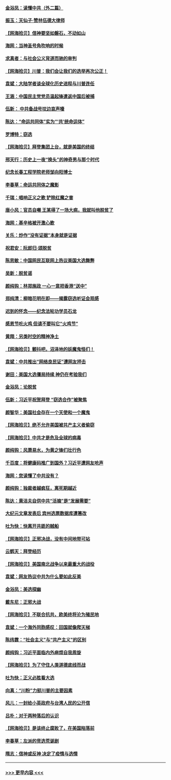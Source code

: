 #### [金浴凤：读懂中共（外二篇）](../pages/nsc993/n12597943.md?t=12052002) 
#### [振玉：天仙子‧赞林伍德大律师](../pages/nsc993/n12597929.md?t=12052002) 
#### [【网海拾贝】信神要坚如磐石，不动如山](../pages/nsc993/n12597901.md?t=12052002) 
#### [海网：当神圣号角吹响的时候](../pages/nsc993/n12595891.md?t=12052002) 
#### [求真者：与社会公义背道而驰的审判](../pages/nsc993/n12595868.md?t=12052002) 
#### [【网海拾贝】川普：我们会让我们的选举再次公正！](../pages/nsc993/n12594930.md?t=12052002) 
#### [袁斌：大陆学者谈全球化历史进程与川普连任](../pages/nsc993/n12594690.md?t=12052002) 
#### [王涵：中国民主党党员温起锋遣返中国后被捕](../pages/nsc993/n12594540.md?t=12052002) 
#### [伍新： 中共备战号坟边哀声嚎](../pages/nsc993/n12593086.md?t=12052002) 
#### [陈达：“命运共同体”实为“‘共’统命运体”](../pages/nsc993/n12590865.md?t=12052002) 
#### [罗博特：窃选](../pages/nsc993/n12590619.md?t=12052002) 
#### [【网海拾贝】拜登集团上台，就是美国的终结](../pages/nsc993/n12589725.md?t=12052002) 
#### [邢天行：历史上一夜“换头”的神奇男与那个时代](../pages/nsc993/n12589424.md?t=12052002) 
#### [纪念长春工程学院老师邹向阳博士](../pages/nsc993/n12585390.md?t=12052002) 
#### [李春草：命运共同体之魔影](../pages/nsc993/n12585026.md?t=12052002) 
#### [千瑞：唱响正义之歌 铲除红魔之害](../pages/nsc993/n12585002.md?t=12052002) 
#### [唐小风：官员自嘲 王某得了一场大病，我就叫他脱贫了](../pages/nsc993/n12584981.md?t=12052002) 
#### [海网：基辛格被开激心歌](../pages/nsc993/n12584946.md?t=12052002) 
#### [关乐：炒作“没有证据”本身就是证据](../pages/nsc993/n12583146.md?t=12052002) 
#### [祝君安：阮郎归‧颂脱贫](../pages/nsc993/n12583119.md?t=12052002) 
#### [陈思敏：中国网民互联网上热议美国大选舞弊](../pages/nsc993/n12582845.md?t=12052002) 
#### [吴新：脱贫谣](../pages/nsc993/n12580839.md?t=12052002) 
#### [颜纯钩：林郑施政 一心一意把香港“送中”](../pages/nsc993/n12580805.md?t=12052002) 
#### [郑纯清：柳暗花明在即——揭露窃选听证会观感](../pages/nsc993/n12580795.md?t=12052002) 
#### [迟到的怀念——纪念法轮功学员石龙](../pages/nsc993/n12580245.md?t=12052002) 
#### [感恩节吃火鸡  但请不要叫它“火鸡节”](../pages/nsc993/n12580252.md?t=12052002) 
#### [黄翔：另类时空的精神净土](../pages/nsc993/n12578638.md?t=12052002) 
#### [【网海拾贝】颤抖吧，沼泽地的妖魔鬼怪们！](../pages/nsc993/n12578552.md?t=12052002) 
#### [袁斌：中共推出“网络良民证”遭网友抨击](../pages/nsc993/n12578511.md?t=12052002) 
#### [谢田：美国大选僵局持续 神仍在考验我们](../pages/nsc993/n12577432.md?t=12052002) 
#### [金浴凤：论脱贫](../pages/nsc993/n12576386.md?t=12052002) 
#### [伍新：习近平祝贺拜登 “窃选合作”被聚焦](../pages/nsc993/n12576358.md?t=12052002) 
#### [颜智华：美国社会存在一个天使和一个魔鬼](../pages/nsc993/n12574299.md?t=12052002) 
#### [【网海拾贝】绝不允许美国被共产主义者偷窃](../pages/nsc993/n12573396.md?t=12052002) 
#### [【网海拾贝】中共才是危及全球的病毒](../pages/nsc993/n12571204.md?t=12052002) 
#### [颜纯钩：风萧易水，为黄之锋们壮行色](../pages/nsc993/n12571487.md?t=12052002) 
#### [千百度：将健康码推广到国外？习近平遭网友呛声](../pages/nsc993/n12570808.md?t=12052002) 
#### [海网：您读懂了中共没有？](../pages/nsc993/n12570487.md?t=12052002) 
#### [颜纯钩：独裁者越疯狂，离死期越近](../pages/nsc993/n12569055.md?t=12052002) 
#### [陈达：黄洁夫自供中共“活摘”是“发展需要”](../pages/nsc993/n12568541.md?t=12052002) 
#### [大纪元文章发表后 宾州选票数据库遭篡改](../pages/nsc993/n12568105.md?t=12052002) 
#### [吐为快：快离开共匪的贼船](../pages/nsc993/n12568462.md?t=12052002) 
#### [【网海拾贝】正邪决战，没有中间地带可站](../pages/nsc993/n12568439.md?t=12052002) 
#### [云鹤天：拜登经历](../pages/nsc993/n12567294.md?t=12052002) 
#### [【网海拾贝】美国南北战争以来最重大的战役](../pages/nsc993/n12567247.md?t=12052002) 
#### [袁斌：网友热议中共为什么要如此反美](../pages/nsc993/n12567162.md?t=12052002) 
#### [金浴凤：美选探幽](../pages/nsc993/n12567147.md?t=12052002) 
#### [戴东尼：正邪大战](../pages/nsc993/n12567033.md?t=12052002) 
#### [【网海拾贝】不联合抗共，欧美终将沦为殖民地](../pages/nsc993/n12565068.md?t=12052002) 
#### [袁斌：一个海外同胞感叹：回国就像爬天梯](../pages/nsc993/n12564986.md?t=12052002) 
#### [陈纬霆：“社会主义”与“共产主义”的区别](../pages/nsc993/n12562417.md?t=12052002) 
#### [颜纯钩：习近平面临内外麻烦自我周旋](../pages/nsc993/n12563356.md?t=12052002) 
#### [【网海拾贝】为了守住人类道德底线而战](../pages/nsc993/n12562542.md?t=12052002) 
#### [吐为快：正义必胜看大选](../pages/nsc993/n12561967.md?t=12052002) 
#### [向真：“川粉”力挺川普的主要因素](../pages/nsc993/n12560774.md?t=12052002) 
#### [风儿：一封给小英政府与台湾人民的公开信](../pages/nsc993/n12560581.md?t=12052002) 
#### [吕朴：对于两种落后的认识](../pages/nsc993/n12560492.md?t=12052002) 
#### [【网海拾贝】是该终止腐败了，在美国陷落前](../pages/nsc993/n12559936.md?t=12052002) 
#### [李春草：左派的竞选荒诞剧](../pages/nsc993/n12558380.md?t=12052002) 
#### [隋志：信神或反神 决定了疫情与选情](../pages/nsc993/n12558255.md?t=12052002) 

----
#### [ >>> 更早内容 <<< ](../indexes/nsc993-earlier.md)
